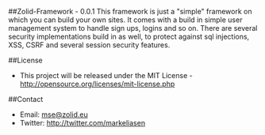 ##Zolid-Framework - 0.0.1
This framework is just a "simple" framework on which you can build your own sites. It comes with a build in simple user management system to handle sign ups, logins and so on. There are several security implementations build in as well, to protect against sql injections, XSS, CSRF and several session security features.

##License
- This project will be released under the MIT License - http://opensource.org/licenses/mit-license.php

##Contact
- Email: mse@zolid.eu
- Twitter: http://twitter.com/markeliasen
